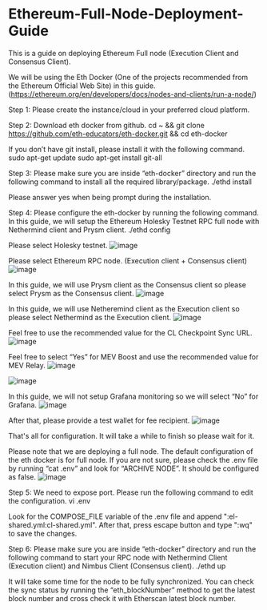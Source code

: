 # Ethereum-Full-Node-Deployment-Guide
This is a guide on deploying Ethereum Full node (Execution Client and Consensus Client). <br/>

We will be using the Eth Docker (One of the projects recommended from the Ethereum Official Web Site) in this guide. (https://ethereum.org/en/developers/docs/nodes-and-clients/run-a-node/) <br/>

Step 1:
Please create the instance/cloud in your preferred cloud platform.


Step 2:
Download eth docker from github.
cd ~ && git clone https://github.com/eth-educators/eth-docker.git && cd eth-docker

If you don’t have git install, please install it with the following command.
sudo apt-get update
sudo apt-get install git-all

Step 3: 
Please make sure you are inside “eth-docker” directory and run the following command to install all the required library/package.
./ethd install

Please answer yes when being prompt during the installation. 

Step 4:
Please configure the eth-docker by running the following command. In this guide, we will setup the Ethereum Holesky Testnet RPC full node with Nethermind client and Prysm client. 
./ethd config

Please select Holesky testnet. 
![image](https://github.com/dexter68555/Ethereum-Full-Node-Deployment-Guide/assets/46341564/df9e8a88-9b3c-4063-96b6-c5c8d35d17db)

Please select Ethereum RPC node. (Execution client + Consensus client)
![image](https://github.com/dexter68555/Ethereum-Full-Node-Deployment-Guide/assets/46341564/fb33173c-5133-4532-91a9-3b12ff325a66)

In this guide, we will use Prysm client as the Consensus client so please select Prysm as the Consensus client.
![image](https://github.com/dexter68555/Ethereum-Full-Node-Deployment-Guide/assets/46341564/f3433c2b-559e-4152-9e7b-ef444780df19)

In this guide, we will use Netheremind client as the Execution client so please select Nethermind as the Execution client.
![image](https://github.com/dexter68555/Ethereum-Full-Node-Deployment-Guide/assets/46341564/86273d54-0343-4378-9e95-4e688170a44c)

Feel free to use the recommended value for the CL Checkpoint Sync URL.
![image](https://github.com/dexter68555/Ethereum-Full-Node-Deployment-Guide/assets/46341564/863c17ba-ee09-4b7e-9565-db7260a795b3)

Feel free to select “Yes” for MEV Boost and use the recommended value for MEV Relay.
![image](https://github.com/dexter68555/Ethereum-Full-Node-Deployment-Guide/assets/46341564/3406fd24-944c-4638-ad29-e723c1bd0914)

![image](https://github.com/dexter68555/Ethereum-Full-Node-Deployment-Guide/assets/46341564/2530e144-026a-4c2d-9647-b88e4adb72de)

In this guide, we will not setup Grafana monitoring so we will select “No” for Grafana.
![image](https://github.com/dexter68555/Ethereum-Full-Node-Deployment-Guide/assets/46341564/db05ed17-e3b7-4e8b-8512-f63e0733e92d)

After that, please provide a test wallet for fee recipient.
![image](https://github.com/dexter68555/Ethereum-Full-Node-Deployment-Guide/assets/46341564/25a4949b-cec0-4026-9806-1b298ec99965)

That's all for configuration. It will take a while to finish so please wait for it.

Please note that we are deploying a full node. The default configuration of the eth docker is for full node. If you are not sure, please check the .env file by running “cat .env” and look for “ARCHIVE NODE”. It should be configured as false. 
![image](https://github.com/dexter68555/Ethereum-Full-Node-Deployment-Guide/assets/46341564/85d4d156-e43f-4ba4-8064-c7a49c31aaee)

Step 5:
We need to expose port. Please run the following command to edit the configuration.
vi .env

Look for the COMPOSE_FILE variable of the .env file and append ":el-shared.yml:cl-shared.yml". After that, press escape button and type ":wq" to save the changes.

Step 6:
Please make sure you are inside “eth-docker” directory and run the following command to start your RPC node with Nethermind Client (Execution client) and Nimbus Client (Consensus client).
./ethd up

It will take some time for the node to be fully synchronized. You can check the sync status by running the “eth_blockNumber” method to get the latest block number and cross check it with Etherscan latest block number. 
